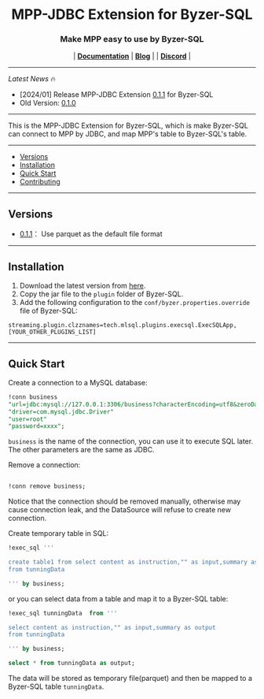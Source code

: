<H1 align="center">
MPP-JDBC Extension for Byzer-SQL
</H1>

<h3 align="center">
Make MPP easy to use by Byzer-SQL
</h3>

<p align="center">
| <a href="#"><b>Documentation</b></a> | <a href="#"><b>Blog</b></a> | | <a href="#"><b>Discord</b></a> |

</p>

---

*Latest News* 🔥

- [2024/01] Release MPP-JDBC Extension [0.1.1]((https://download.byzer.org/byzer-extensions/nightly-build/byzer-execute-sql-3.3_2.12-0.1.1.jar)) for Byzer-SQL
- Old Version: [0.1.0](https://download.byzer.org/byzer-extensions/nightly-build/byzer-execute-sql-3.3_2.12-0.1.0-SNAPSHOT.jar) 


---

This is the MPP-JDBC Extension for Byzer-SQL, which is make Byzer-SQL can connect to MPP by JDBC, and map MPP's table to Byzer-SQL's table.

---

* [Versions](#Versions)
* [Installation](#Installation)
* [Quick Start](#Quick-Start)
* [Contributing](#Contributing)

---

## Versions
- [0.1.1](https://download.byzer.org/byzer-extensions/nightly-build/)： Use parquet as the default file format

---

## Installation

1. Download the latest version from [here](https://download.byzer.org/byzer-extensions/nightly-build/).
2. Copy the jar file to the `plugin` folder of Byzer-SQL.
3. Add the following configuration to the `conf/byzer.properties.override` file of Byzer-SQL:

```properties
streaming.plugin.clzznames=tech.mlsql.plugins.execsql.ExecSQLApp,[YOUR_OTHER_PLUGINS_LIST]
```

---

## Quick Start

Create a connection to a MySQL database:

```sql
!conn business
"url=jdbc:mysql://127.0.0.1:3306/business?characterEncoding=utf8&zeroDateTimeBehavior=convertToNull&tinyInt1isBit=false&useSSL=false"
"driver=com.mysql.jdbc.Driver"
"user=root"
"password=xxxx";
```

`business` is the name of the connection, you can use it to execute SQL later.
The other parameters are the same as JDBC.

Remove a connection:

```sql

!conn remove business;
``` 

Notice that the connection should be removed manually, otherwise may cause connection leak, and the 
DataSource will refuse to create new connection.

Create temporary table  in SQL:
      
```sql
!exec_sql '''

create table1 from select content as instruction,"" as input,summary as output
from tunningData

''' by business;
```


or you can select data from a table and map it to a Byzer-SQL table:

```sql
!exec_sql tunningData  from '''

select content as instruction,"" as input,summary as output
from tunningData

''' by business;

select * from tunningData as output;
```

The data will be stored as temporary file(parquet) and then be mapped to a Byzer-SQL table `tunningData`.
